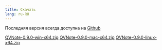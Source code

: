 ```yaml
---
title: Скачать
lang: ru-RU
---
```


Последняя версия всегда доступна на [Github](https://github.com/NightMan-1/QVNote/releases/latest)  

<a class="btn btn-primary btn-sm mr-2" href="https://github.com/NightMan-1/QVNote/releases/download/0.9.0/qvnote-0.9.0-win-x64.zip" target="_blank"><i class="fab fa-windows mr-1"></i> QVNote-0.9.0-win-x64.zip</a>
<a class="btn btn-primary btn-sm mr-2" href="https://github.com/NightMan-1/QVNote/releases/download/0.9.0/QVNote-0.9.0-mac-x64.zip" target="_blank"><i class="fab fa-apple mr-1"></i> QVNote-0.9.0-mac-x64.zip</a>
<a class="btn btn-primary btn-sm" href="https://github.com/NightMan-1/QVNote/releases/download/0.9.0/QVNote-0.9.0-linux-x64.zip" target="_blank"><i class="fab fa-linux mr-1"></i> QVNote-0.9.0-linux-x64.zip</a>


